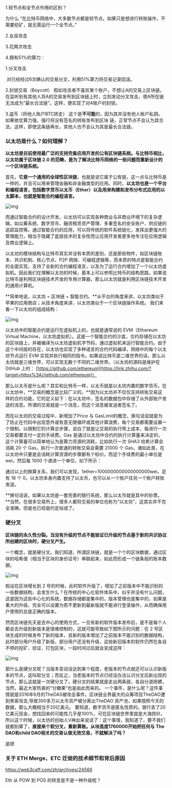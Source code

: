 1.轻节点和全节点作用的区别？

为什么 “在比特币网络中，大多数节点都是轻节点。如果只是想进⾏转账操作，不需要挖矿，就无需运⾏一个全节点。”





2.女巫攻击



3.花两次攻击





4.拥有51%的算力：

1.分叉攻击

​	对已经经过6次确认的交易分叉，利⽤51%算⼒将交易记录回滚。

2.封锁交易（Boycott）
	假如攻击者不喜欢某个账户，不想让A的交易上区块链，在监听到有其他人将A的交易发布到区块链上时，立刻发动分叉攻击，使A所在链无法成为”最长合法链“。这样，便实现了对A账户的封锁。

3.盗币（将他人账户BTC转走）
	这个是**不可能**的，因为其并没有他人账户私钥。如果依仗算⼒强，强⾏将没有签名的转账发布到区块
链，正常节点不会认为其合法，这样，即使这条链再长，其他人也不会认为其是最长合法链。













### **以太坊是什么？如何理解？**

**以太坊是目前使用最广泛的支持完备应用开发的公有区块链系统。与比特币相比，以太坊属于区块链 2.0 的范畴，是为了解决比特币网络的一些问题而重新设计的一个区块链系统。**

首先，**它是一个通用的全球性区块链**，也就是说它属于公有链，这一点与比特币是一样的，并且可以用来管理金融和非金融类型的应用。同时，**以太坊也是一个平台和编程语言，包括数字货币以太币（Ether）以及用来构建和发布分布式应用的以太脚本，也就是智能合约编程语言。**

![img](https://pic2.zhimg.com/v2-224509b8b3e2e29d5d8508378decd639_b.jpg)

  而通过智能合约的设计开发，以太坊可以实现各种商业与非商业环境下的复杂逻辑，如众筹系统、数字货币、融资租赁资产管理、多重签名的安全账户、供应链的追踪监控等。通过智能合约的应用，可以将传统的软件系统链化，发挥出更强大的管理能力，相当于隐藏了底层技术的复杂性而让应用开发者更多地专注在应用逻辑及商业逻辑上。

以太坊的模块结构与比特币其实并没有本质的差别，还是那些物件，如区块链账本、共识机制、核心节点、P2P 网络、可编程逻辑等，而本质的特点是智能合约的全面实现，支持了全新的合约编程语言，以及为了运行合约增加了一个以太坊虚拟机。因此我们在理解以太坊的时候，基本上可以参照比特币的结构思路。如果说比特币是利用区块链技术开发的专用计算器，那么以太坊就是利用区块链技术开发的通用计算机。  

**简单地说，以太坊 = 区块链 + 智能合约。**从平台的角度来讲，以太坊类似于苹果的应用商店；从技术角度来讲，以太坊类似于一个区块链操作系统。
我们来看一下以太坊的组成结构：

![img](https://pic3.zhimg.com/v2-9bda0efbe9e29b9a91d47ba515eeba06_b.jpg)

以太坊中的智能合约是运行在虚拟机上的，也就是通常说的 EVM（Ethereum Virtual Machine，以太坊虚拟机）。这是一个智能合约的沙盒，合约存储在以太坊的区块链上，并被编译为以太坊虚拟机字节码，通过虚拟机来运行智能合约。由于这个中间层的存在，以太坊也实现了多种语言的合约代码编译，网络中的每个以太坊节点运行 EVM 实现并执行相同的指令。如果说比特币是二维世界的话，那么以太坊就是三维世界，可以实现无数个不同的二维世界。（以太坊的源码是维护在 GitHub 上的： [https://github.com/ethereum](https://link.zhihu.com/?target=https%3A//github.com/ethereum)）

那么以太币是什么呢？其实和比特币一样，以太币就是以太坊内置的数字货币。在以太坊中，**交易的概念是比较广义的，**因为以太坊并不仅仅支持转账交易这样的合约功能，它的定义如下：在以太坊中，签名的数据包中存储了从外部账户发送的消息。所谓的交易就是一个消息，而这个消息被发送者签名了。

而在以太坊的交易过程中，新增加了Price 与 GasLimit的概念，换句话说就是为了防止在代码中出现意外或有意无限循环或其他计算浪费，每个交易都需要设置一个限制，以限制它的计算总步骤，说白了就是让交易的执行带上成本，每进行一次交易都要支付一定的手续费。Gas 是通过以太坊中合约的执行计算量来决定的，这个计算量可以简单地认为是算力资源的消耗，比如执行一次 SHA3 哈希计算会消耗 20 个 Gas，执行一次普通的转账交易会需要 21000 个 Gas，诸如此类，在以太坊中只要是会消耗计算资源的步骤都有个标价。而这个手续费的最小单位是 wei，然后每 1000 个递进一个单位，如下所示：

通过以上的换算关系，我们可以发现，1ether=1000000000000000000wei，足有 18 个 0。以太坊本身内置支持了以太币，也可以从一个账户往另一个账户转账发送。

**换句话说，如果以太坊是一套完善的银行系统，那么以太币就是其中的钞票。**当然，在很多交易所上，很多人都将交易的单位也称为“以太坊”，这其实并不完全准确，但是也已经是约定俗成了。



### 硬分叉

**区块链的永久性分裂。当没有升级的节点不能验证已升级的节点基于新的共识协议所创建的区块时，硬分叉产生。**

一个概念，就是硬分叉。我们知道，所谓区块链，就是一个个的区块数据，通过区块的哈希值（相当于区块的身份证号）串联起来，如此而形成一个链条般的账本数据。

![img](https://pic4.zhimg.com/v2-c0565907448b65d9d3d5c00dd889147f_b.jpg)

假设在区块增长到 2 号的时候，此时软件升级了，增加了之前版本中不能识别的一些数据结构，会发生什么？在传统的中心化软件体系中，似乎并没有什么问题，这是因为这些中心化的系统，数据存储都是集中的，版本管理也是集中的，如果是重大的升级，完全可以设置为若不更新到最新版就不能进行登录操作，从而确保用户使用的总是正确的版本。

然而区块链先天是去中心的使用方式，一旦有新的软件版本发布后，是不是每个人都会去升级到新版本是很难控制的，这就可能导致如下图所示的问题：在 2 号区块生成的时候发布了新的版本，且新的版本增加了之前版本不能识别的数据结构，此时部分用户升级了新版，部分用户还没有升级，这些新旧版本的软件仍然在各自不停的挖矿、验证、打包区块，一段时间过后就会变成这样：

![img](https://pic1.zhimg.com/v2-4b97466e1f87229c6655c38f1fcf2168_b.jpg)

那什么是硬分叉呢？当版本变动没达到某个程度，老版本的节点就还可以认识新版本的节点，这叫软分叉；而反之，当老版本的节点已经没办法认识分叉后新出现的节点，那么这就是一次硬分叉了。硬分叉的结果就是走出两条链，各自分道扬镳，当然，最近大家热衷的“分糖果”也是由此而来的。
一个事件，是什么呢？这件事情就是2016年6月的TheDAS被攻击事件。区块链业界最大的众筹项目TheDAO遭到黑客攻击,导致300多万以太币资产被分离出TheDAO 资产池，如果按照今天的数据，那么大概相当于20亿美元。
要知道，数字货币是匿名性质的。银行丢了20亿美元现金，想找回来的可能性几乎是100%，可在区块链世界里就是大海捞针。所以这个时候，以太坊的创始人V神出来说话了：这个事情，我知道了，要不我们就都别算了，**直接来个软分叉，重新算账。从块高度1760000开始把任何与 The DAO和child DAO相关的交易认做无效交易，不就解决了吗？**

是把





### 关于 ETH Merge、ETC 迁徙的技术细节和背后原因

https://web3caff.com/zh/archives/24566



Eth 从 POW 到 POS 的转变是不是一种升级呢？